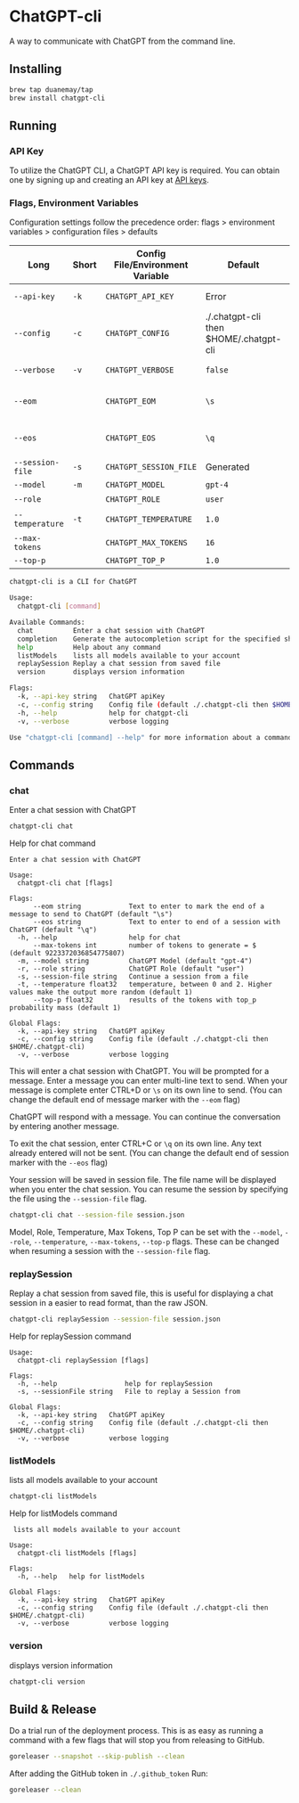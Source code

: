 # ChatGPT-cli

A way to communicate with ChatGPT from the command line.

## Installing 

```bash
brew tap duanemay/tap
brew install chatgpt-cli
```

## Running

### API Key
To utilize the ChatGPT CLI, a ChatGPT API key is required. You can obtain one by signing up and creating an API key at [API keys](https://platform.openai.com/account/api-keys).

### Flags, Environment Variables

Configuration settings follow the precedence order: 
flags > environment variables > configuration files > defaults

|  Long            | Short | Config File/Environment Variable | Default                      | Description           |
|------------------|-------|------------------------|----------------------------------------|-----------------------|
| `--api-key`      | `-k`  | `CHATGPT_API_KEY`      | Error                                  | ChatGPT API Key       |
| `--config`       | `-c`  | `CHATGPT_CONFIG`       | ./.chatgpt-cli then $HOME/.chatgpt-cli | Config file to load   |
| `--verbose`      | `-v`  | `CHATGPT_VERBOSE`      | `false`                                | Verbose logging       |
| `--eom`          |       | `CHATGPT_EOM`          | `\s`                                   | End of message marker |
| `--eos`          |       | `CHATGPT_EOS`          | `\q`                                   | End of session marker |
| `--session-file` | `-s`  | `CHATGPT_SESSION_FILE` | Generated                              | Session file          |
| `--model`        | `-m`  | `CHATGPT_MODEL`        | `gpt-4`                                | Model to use          |
| `--role`         |       | `CHATGPT_ROLE`         | `user`                                 | Role of User          |
| `--temperature`  | `-t`  | `CHATGPT_TEMPERATURE`  | `1.0`                                  | Temperature: 0-2      |
| `--max-tokens`   |       | `CHATGPT_MAX_TOKENS`   | `16`                                   | Max tokens            |
| `--top-p`        |       | `CHATGPT_TOP_P`        | `1.0`                                  | Top P: 0-1            |

```bash
chatgpt-cli is a CLI for ChatGPT

Usage:
  chatgpt-cli [command]

Available Commands:
  chat          Enter a chat session with ChatGPT
  completion    Generate the autocompletion script for the specified shell
  help          Help about any command
  listModels    lists all models available to your account
  replaySession Replay a chat session from saved file
  version       displays version information

Flags:
  -k, --api-key string   ChatGPT apiKey
  -c, --config string    Config file (default ./.chatgpt-cli then $HOME/.chatgpt-cli)
  -h, --help             help for chatgpt-cli
  -v, --verbose          verbose logging

Use "chatgpt-cli [command] --help" for more information about a command.

```

## Commands

### chat

Enter a chat session with ChatGPT

```bash
chatgpt-cli chat 
```

Help for chat command
```
Enter a chat session with ChatGPT

Usage:
  chatgpt-cli chat [flags]

Flags:
      --eom string            Text to enter to mark the end of a message to send to ChatGPT (default "\s")
      --eos string            Text to enter to end of a session with ChatGPT (default "\q")
  -h, --help                  help for chat
      --max-tokens int        number of tokens to generate = $ (default 9223372036854775807)
  -m, --model string          ChatGPT Model (default "gpt-4")
  -r, --role string           ChatGPT Role (default "user")
  -s, --session-file string   Continue a session from a file
  -t, --temperature float32   temperature, between 0 and 2. Higher values make the output more random (default 1)
      --top-p float32         results of the tokens with top_p probability mass (default 1)

Global Flags:
  -k, --api-key string   ChatGPT apiKey
  -c, --config string    Config file (default ./.chatgpt-cli then $HOME/.chatgpt-cli)
  -v, --verbose          verbose logging
```

This will enter a chat session with ChatGPT. You will be prompted for a message. Enter a message you can enter multi-line text to send. When
your message is complete enter CTRL+D or `\s` on its own line to send. (You can change the default end of message marker with the `--eom` flag)

ChatGPT will respond with a message. You can continue the conversation by entering another message. 

To exit the chat session, enter CTRL+C or `\q` on its own line. Any text already entered will not be sent. (You can change the default end of session marker with the `--eos` flag)

Your session will be saved in session file. The file name will be displayed when you enter the chat session.
You can resume the session by specifying the file using the `--session-file` flag.

```bash
chatgpt-cli chat --session-file session.json
```

Model, Role, Temperature, Max Tokens, Top P can be set with the `--model`, `--role`, `--temperature`, `--max-tokens`, `--top-p` flags.
These can be changed when resuming a session with the `--session-file` flag.

### replaySession

Replay a chat session from saved file, this is useful for displaying a chat session in a easier to read format, than the raw JSON.

```bash
chatgpt-cli replaySession --session-file session.json
```

Help for replaySession command
```
Usage:
  chatgpt-cli replaySession [flags]

Flags:
  -h, --help                 help for replaySession
  -s, --sessionFile string   File to replay a Session from

Global Flags:
  -k, --api-key string   ChatGPT apiKey
  -c, --config string    Config file (default ./.chatgpt-cli then $HOME/.chatgpt-cli)
  -v, --verbose          verbose logging
```

### listModels  

lists all models available to your account

```bash
chatgpt-cli listModels
```

Help for listModels command
```
 lists all models available to your account

Usage:
  chatgpt-cli listModels [flags]

Flags:
  -h, --help   help for listModels

Global Flags:
  -k, --api-key string   ChatGPT apiKey
  -c, --config string    Config file (default ./.chatgpt-cli then $HOME/.chatgpt-cli)
  -v, --verbose          verbose logging
```

### version

displays version information

```bash
chatgpt-cli version
```

## Build & Release

Do a trial run of the deployment process. This is as easy as running a command with a few flags that will stop you from releasing to GitHub.

```bash
goreleaser --snapshot --skip-publish --clean
```

After adding the GitHub token in `./.github_token`
Run:
```bash
goreleaser --clean
```
